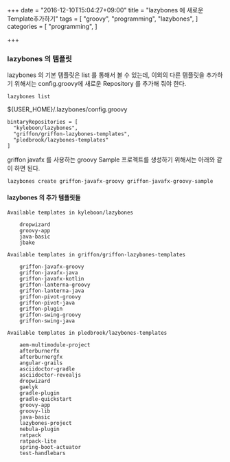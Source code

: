 +++
date = "2016-12-10T15:04:27+09:00"
title = "lazybones 에 새로운 Template추가하기"
tags = [
  "groovy",
  "programming",
  "lazybones",
]
categories = [
  "programming",
]

+++

### lazybones 의 템플릿
lazybones 의 기본 템플릿은 list 를 통해서 볼 수 있는데, 이외의 다른 템플릿을 추가하기 위해서는 config.groovy에 새로운 Repository 를 추가해 줘야 한다.
```
lazybones list
```

${USER_HOME}/.lazybones/config.groovy
```
bintaryRepositories = [
  "kyleboon/lazybones",
  "griffon/griffon-lazybones-templates",
  "pledbrook/lazybones-templates"
]
```

griffon javafx 를 사용하는 groovy Sample 프로젝트를 생성하기 위해서는 아래와 같이 하면 된다.
```
lazybones create griffon-javafx-groovy griffon-javafx-groovy-sample
```


#### lazybones 의 추가 템플릿들
```
Available templates in kyleboon/lazybones

    dropwizard
    groovy-app
    java-basic
    jbake

Available templates in griffon/griffon-lazybones-templates

    griffon-javafx-groovy
    griffon-javafx-java
    griffon-javafx-kotlin
    griffon-lanterna-groovy
    griffon-lanterna-java
    griffon-pivot-groovy
    griffon-pivot-java
    griffon-plugin
    griffon-swing-groovy
    griffon-swing-java

Available templates in pledbrook/lazybones-templates

    aem-multimodule-project
    afterburnerfx
    afterburnergfx
    angular-grails
    asciidoctor-gradle
    asciidoctor-revealjs
    dropwizard
    gaelyk
    gradle-plugin
    gradle-quickstart
    groovy-app
    groovy-lib
    java-basic
    lazybones-project
    nebula-plugin
    ratpack
    ratpack-lite
    spring-boot-actuator
    test-handlebars
```
